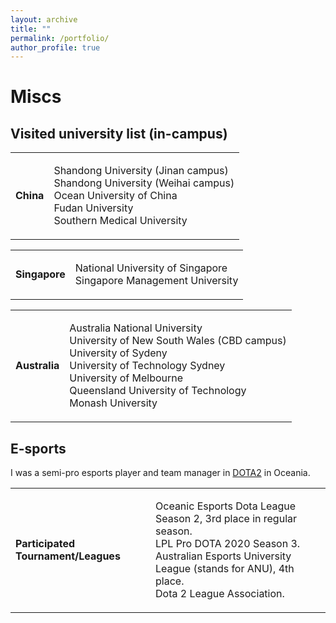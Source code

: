 ```yaml
---
layout: archive
title: ""
permalink: /portfolio/
author_profile: true
---
```


<style>
table.imgtable, table.imgtable td{
  border: none;
  /* height: auto; */
  /* text-align: left; */
}

</style>

# <i class="fa fa-fw fa-copy"></i> Miscs

## Visited university list (in-campus)

<table class='imgtable'>
  <tr>
    <td>
      <b> China </b>
    </td>
    <td align="left">
      <p>
        Shandong University (Jinan campus) <br>
        Shandong University (Weihai campus) <br>
        Ocean University of China <br>
        Fudan University <br>
        Southern Medical University <br>
      </p>
    </td>
  </tr>
</table>

<table class='imgtable'>
  <tr>
    <td>
      <b> Singapore </b>
    </td>
    <td align="left">
      <p>
        National University of Singapore <br>
        Singapore Management University <br>
      </p>
    </td>
  </tr>
</table>

<table class='imgtable'>
  <tr>
    <td>
      <b> Australia </b>
    </td>
    <td align="left">
      <p>
        Australia National University <br>
        University of New South Wales (CBD campus) <br>
        University of Sydeny <br>
        University of Technology Sydney <br>
        University of Melbourne <br>
        Queensland University of Technology <br>
        Monash University <br>
      </p>
    </td>
  </tr>
</table>



## E-sports

I was a semi-pro esports player and team manager in [DOTA2](https://www.dota2.com/home) in Oceania.  

<table class='imgtable'>
  <tr>
    <td>
      <b> Participated Tournament/Leagues </b>
    </td>
    <td align="left">
      <p>
        Oceanic Esports Dota League Season 2, 3rd place in regular season.<br>
        LPL Pro DOTA 2020 Season 3. <br>
        Australian Esports University League (stands for ANU), 4th place. <br>
        Dota 2 League Association. <br>
      </p>
    </td>
  </tr>
</table>
